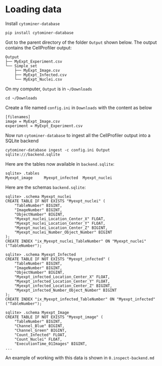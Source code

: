 # Loading data


Install `cytominer-database`

```
pip install cytominer-database
```


Got to the parent directory of the folder `Output` shown below. The output contains the CellProfiler output:

```
Output
├── MyExpt_Experiment.csv
└── Simple_set
    ├── MyExpt_Image.csv
    ├── MyExpt_Infected.csv
    └── MyExpt_Nuclei.csv
```


On my computer, `Output` is in `~/Downloads`

```
cd ~/Downloads
```


Create a file named `config.ini` in `Downloads` with the content as below

```
[filenames]
image = MyExpt_Image.csv
experiment = MyExpt_Experiment.csv
```

Now run `cytominer-database` to ingest all the CellProfiler output into a SQLite backend

```
cytominer-database ingest -c config.ini Output sqlite:///backend.sqlite
```

Here are the tables now available in `backend.sqlite`:

```
sqlite> .tables
Myexpt_image     Myexpt_infected  Myexpt_nuclei
```

Here are the schemas `backend.sqlite`:

```
sqlite> .schema Myexpt_nuclei
CREATE TABLE IF NOT EXISTS "Myexpt_nuclei" (
	"TableNumber" BIGINT,
	"ImageNumber" BIGINT,
	"ObjectNumber" BIGINT,
	"Myexpt_nuclei_Location_Center_X" FLOAT,
	"Myexpt_nuclei_Location_Center_Y" FLOAT,
	"Myexpt_nuclei_Location_Center_Z" BIGINT,
	"Myexpt_nuclei_Number_Object_Number" BIGINT
);
CREATE INDEX "ix_Myexpt_nuclei_TableNumber" ON "Myexpt_nuclei" ("TableNumber");

sqlite> .schema Myexpt_Infected
CREATE TABLE IF NOT EXISTS "Myexpt_infected" (
	"TableNumber" BIGINT,
	"ImageNumber" BIGINT,
	"ObjectNumber" BIGINT,
	"Myexpt_infected_Location_Center_X" FLOAT,
	"Myexpt_infected_Location_Center_Y" FLOAT,
	"Myexpt_infected_Location_Center_Z" BIGINT,
	"Myexpt_infected_Number_Object_Number" BIGINT
);
CREATE INDEX "ix_Myexpt_infected_TableNumber" ON "Myexpt_infected" ("TableNumber");

sqlite> .schema Myexpt_Image
CREATE TABLE IF NOT EXISTS "Myexpt_image" (
	"TableNumber" BIGINT,
	"Channel_Blue" BIGINT,
	"Channel_Green" BIGINT,
	"Count_Infected" FLOAT,
	"Count_Nuclei" FLOAT,
	"ExecutionTime_01Images" BIGINT,
...
```

An example of working with this data is shown in `0.inspect-backend.md`